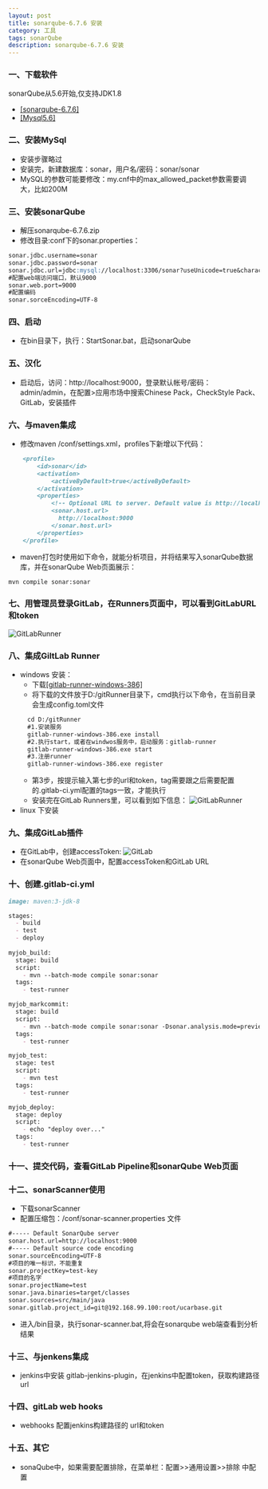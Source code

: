 ```yaml
---
layout: post
title: sonarqube-6.7.6 安装
category: 工具
tags: sonarQube
description: sonarqube-6.7.6 安装
---
```


### 一、下载软件
sonarQube从5.6开始,仅支持JDK1.8
- [[sonarqube-6.7.6]](https://binaries.sonarsource.com/Distribution/sonarqube/sonarqube-6.7.6.zip)  
- [[Mysql5.6]](http://8dx.pc6.com/wwb6/mysql56401.zip)  

### 二、安装MySql
- 安装步骤略过
- 安装完，新建数据库：sonar，用户名/密码：sonar/sonar
- MySQL的参数可能要修改：my.cnf中的max_allowed_packet参数需要调大，比如200M

### 三、安装sonarQube
- 解压sonarqube-6.7.6.zip
- 修改目录:conf下的sonar.properties：
```markdown
sonar.jdbc.username=sonar
sonar.jdbc.password=sonar
sonar.jdbc.url=jdbc:mysql://localhost:3306/sonar?useUnicode=true&characterEncoding=utf8&rewriteBatchedStatements=true&useConfigs=maxPerformance
#配置web端访问端口，默认9000
sonar.web.port=9000
#配置编码
sonar.sorceEncoding=UTF-8
```

### 四、启动
- 在bin目录下，执行：StartSonar.bat，启动sonarQube

### 五、汉化
- 启动后，访问：http://localhost:9000，登录默认帐号/密码：admin/admin，在配置>应用市场中搜索Chinese Pack，CheckStyle Pack、GitLab，安装插件

### 六、与maven集成
- 修改maven /conf/settings.xml，profiles下新增以下代码：
```markdown
    <profile>
        <id>sonar</id>
        <activation>
            <activeByDefault>true</activeByDefault>
        </activation>
        <properties>
            <!-- Optional URL to server. Default value is http://localhost:9000 -->
            <sonar.host.url>
              http://localhost:9000
            </sonar.host.url>
        </properties>
    </profile>
```
- maven打包时使用如下命令，就能分析项目，并将结果写入sonarQube数据库，并在sonarQube Web页面展示：
```markdown
mvn compile sonar:sonar
```

### 七、用管理员登录GitLab，在Runners页面中，可以看到GitLabURL和token
![GitLabRunner](http://www.datuzi.vip/photos/gitlab-runner/gitlab-runner-1.png)

### 八、集成GiltLab Runner
- windows 安装：
    - 下载[[gitlab-runner-windows-386]](https://gitlab-runner-downloads.s3.amazonaws.com/latest/binaries/gitlab-runner-windows-386.exe)
    - 将下载的文件放于D:/gitRunner目录下，cmd执行以下命令，在当前目录会生成config.toml文件
    ```markdown
      cd D:/gitRunner
      #1.安装服务
      gitlab-runner-windows-386.exe install
      #2.执行start，或者在windwos服务中，启动服务：gitlab-runner
      gitlab-runner-windows-386.exe start
      #3.注册runner
      gitlab-runner-windows-386.exe register
    ```
    - 第3步，按提示输入第七步的url和token，tag需要跟之后需要配置的.gitlab-ci.yml配置的tags一致，才能执行
    - 安装完在GitLab Runners里，可以看到如下信息：
    ![GitLabRunner](http://www.datuzi.vip/photos/gitlab-runner/gitlab-runner-2.png)
- linux 下安装

### 九、集成GitLab插件
- 在GitLab中，创建accessToken:
![GitLab](http://www.datuzi.vip/photos/gitlab/gitlab-accessToken.png)
- 在sonarQube Web页面中，配置accessToken和GitLab URL

### 十、创建.gitlab-ci.yml
```markdown
image: maven:3-jdk-8

stages:
  - build
  - test
  - deploy
  
myjob_build:
  stage: build
  script:
    - mvn --batch-mode compile sonar:sonar
  tags:
    - test-runner

myjob_markcommit:
  stage: build
  script:
    - mvn --batch-mode compile sonar:sonar -Dsonar.analysis.mode=preview -Dsonar.issuesReport.html.enable=true -Dsonar.gitlab.project_id=%CI_PROJECT_ID% -Dsonar.gitlab.commit_sha=%CI_COMMIT_SHA% -Dsonar.gitlab.ref_name=%CI_COMMIT_REF_NAME%
  tags:
    - test-runner

myjob_test:
  stage: test
  script:
    - mvn test
  tags:
    - test-runner

myjob_deploy:
  stage: deploy
  script:
    - echo "deploy over..."
  tags:
    - test-runner
```

### 十一、提交代码，查看GitLab Pipeline和sonarQube Web页面


### 十二、sonarScanner使用
- 下载sonarScanner
- 配置压缩包：/conf/sonar-scanner.properties 文件
```markdown
#----- Default SonarQube server
sonar.host.url=http://localhost:9000
#----- Default source code encoding
sonar.sourceEncoding=UTF-8
#项目的唯一标识，不能重复
sonar.projectKey=test-key
#项目的名字
sonar.projectName=test
sonar.java.binaries=target/classes
sonar.sources=src/main/java
sonar.gitlab.project_id=git@192.168.99.100:root/ucarbase.git
```
-  进入/bin目录，执行sonar-scanner.bat,将会在sonarqube web端查看到分析结果

### 十三、与jenkens集成
- jenkins中安装 gitlab-jenkins-plugin，在jenkins中配置token，获取构建路径url

### 十四、gitLab web hooks
- webhooks 配置jenkins构建路径的 url和token

### 十五、其它
- sonaQube中，如果需要配置排除，在菜单栏：配置>>通用设置>>排除 中配置
